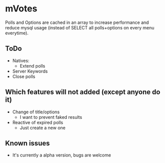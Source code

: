 # mVotes
Polls and Options are cached in an array to increase performance and reduce mysql usage (instead of SELECT all polls+options on every menu everytime).

## ToDo
 - Natives:
   - Extend polls
 - Server Keywords
 - Close polls

## Which features will not added (except anyone do it)
 - Change of title/options
   - I want to prevent faked results
 - Reactive of expired polls
   - Just create a new one

## Known issues
 - It's currently a alpha version, bugs are welcome
